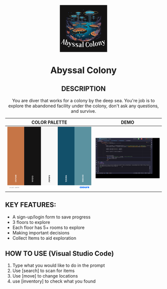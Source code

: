 <div align="center">
  <img style="width: 30%;" src="Abyssal_Colony.png" alt="project image">  
  
  # **Abyssal Colony**

  ## **DESCRIPTION**
  You are diver that works for a colony by the deep sea. You're job is to explore the abandoned facility under the colony, don't ask any questions, and survive.

  COLOR PALETTE            |  DEMO
:-------------------------:|:-------------------------:
<img style="width: 100%;" src="project_palette.png" alt="Color Palette">   |  <img style="width: 100%;" src="demoo.gif" alt="DEMO Video Goes Here"> 
</div>

## **KEY FEATURES:**
- A sign-up/login form to save progress
- 3 floors to explore
- Each floor has 5+ rooms to explore
- Making important decisions
- Collect Items to aid exploration

## **HOW TO USE (Visual Studio Code)**
1. Type what you would like to do in the prompt
2. Use [search] to scan for items
3. Use [move] to change locations
4. use [inventory] to check what you found
